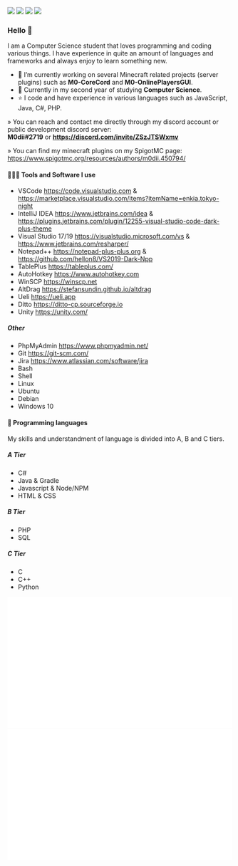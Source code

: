 <img src="https://badges.pufler.dev/visits/M0diis/M0diis"> <img src="https://badges.pufler.dev/repos/M0diis"> <img src="https://badges.pufler.dev/gists/M0diis"> <img src="https://badges.pufler.dev/commits/yearly/M0diis">

### Hello 👋

I am a Computer Science student that loves programming and coding various things.
I have experience in quite an amount of languages and frameworks and always enjoy to learn something new.

- 🔭 I’m currently working on several Minecraft related projects (server plugins) such as **M0-CoreCord** and **M0-OnlinePlayersGUI**.
- 🌱 Currently in my second year of studying **Computer Science**.
- ⭐ I code and have experience in various languages such as JavaScript, Java, C#, PHP.

» You can reach and contact me directly through my discord account or public development discord server:  
**M0dii#2719** or **https://discord.com/invite/ZSzJTSWxmv**

» You can find my minecraft plugins on my SpigotMC page:  
https://www.spigotmc.org/resources/authors/m0dii.450794/

#### 👨🏻‍💻 Tools and Software I use

- VSCode https://code.visualstudio.com & https://marketplace.visualstudio.com/items?itemName=enkia.tokyo-night
- IntelliJ IDEA https://www.jetbrains.com/idea & https://plugins.jetbrains.com/plugin/12255-visual-studio-code-dark-plus-theme
- Visual Studio 17/19 https://visualstudio.microsoft.com/vs & https://www.jetbrains.com/resharper/
- Notepad++ https://notepad-plus-plus.org & https://github.com/hellon8/VS2019-Dark-Npp
- TablePlus https://tableplus.com/
- AutoHotkey https://www.autohotkey.com
- WinSCP https://winscp.net
- AltDrag https://stefansundin.github.io/altdrag
- Ueli https://ueli.app
- Ditto https://ditto-cp.sourceforge.io
- Unity https://unity.com/

##### Other

- PhpMyAdmin https://www.phpmyadmin.net/
- Git https://git-scm.com/
- Jira https://www.atlassian.com/software/jira
- Bash 
- Shell
- Linux
- Ubuntu
- Debian
- Windows 10

#### 🧩 Programming languages

My skills and understandment of language is divided into A, B and C tiers.

##### A Tier
- C#
- Java & Gradle
- Javascript & Node/NPM
- HTML & CSS

##### B Tier
- PHP
- SQL

##### C Tier
- C
- C++
- Python
<p class="center">
<img src="https://raw.githubusercontent.com/M0diis/M0diis/52b82ca54e7c71eb1081f3e9a8abd10357022a98/generated/overview.svg"><img src="https://raw.githubusercontent.com/M0diis/M0diis/52b82ca54e7c71eb1081f3e9a8abd10357022a98/generated/languages.svg">
</p>
